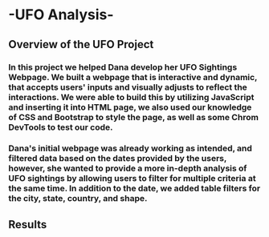 # -UFO Analysis-

## Overview of the UFO Project

### In this project we helped Dana develop her UFO Sightings Webpage. We built a webpage that is interactive and dynamic, that accepts users' inputs and visually adjusts to reflect the interactions. We were able to build this by utilizing JavaScript and inserting it into HTML page, we also used our knowledge of CSS and Bootstrap to style the page, as well as some Chrom DevTools to test our code. 

### Dana's initial webpage was already working as intended, and filtered data based on the dates provided by the users, however, she wanted to provide a more in-depth analysis of UFO sightings by allowing users to filter for multiple criteria at the same time. In addition to the date, we added table filters for the city, state, country, and shape.

## Results

### 



